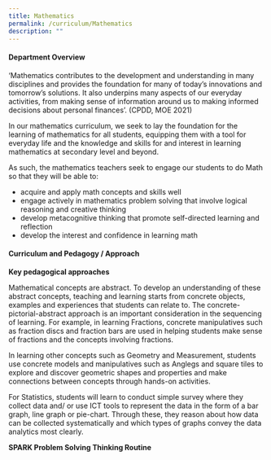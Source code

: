 ```yaml
---
title: Mathematics
permalink: /curriculum/Mathematics
description: ""
---
```

#### **Department Overview**


‘Mathematics contributes to the development and understanding in many disciplines and provides the foundation for many of today’s innovations and tomorrow’s solutions. It also underpins many aspects of our everyday activities, from making sense of information around us to making informed decisions about personal finances’. (CPDD, MOE 2021)

  

In our mathematics curriculum, we seek to lay the foundation for the learning of mathematics for all students, equipping them with a tool for everyday life and the knowledge and skills for and interest in learning mathematics at secondary level and beyond.

  

As such, the mathematics teachers seek to engage our students to do Math so that they will be able to:

*   acquire and apply math concepts and skills well
*   engage actively in mathematics problem solving that involve logical reasoning and creative thinking
*   develop metacognitive thinking that promote self-directed learning and reflection
*   develop the interest and confidence in learning math

#### **Curriculum and Pedagogy / Approach**


**Key pedagogical approaches**

  

Mathematical concepts are abstract. To develop an understanding of these abstract concepts, teaching and learning starts from concrete objects, examples and experiences that students can relate to. The concrete-pictorial-abstract approach is an important consideration in the sequencing of learning. For example, in learning Fractions, concrete manipulatives such as fraction discs and fraction bars are used in helping students make sense of fractions and the concepts involving fractions.

  

In learning other concepts such as Geometry and Measurement, students use concrete models and manipulatives such as Anglegs and square tiles to explore and discover geometric shapes and properties and make connections between concepts through hands-on activities.

  

For Statistics, students will learn to conduct simple survey where they collect data and/ or use ICT tools to represent the data in the form of a bar graph, line graph or pie-chart. Through these, they reason about how data can be collected systematically and which types of graphs convey the data analytics most clearly.

  

**SPARK Problem Solving Thinking Routine**